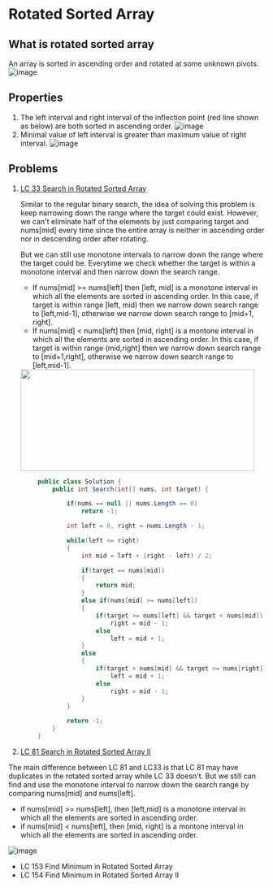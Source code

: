 # Rotated Sorted Array

## What is rotated sorted array
An array is sorted in ascending order and rotated at some unknown pivots.
![image](https://github.com/idanhuang/idanhuang.github.io/blob/master/image/roated_sorted_array_1.png)

## Properties
1. The left interval and right interval of the inflection point (red line shown as below) are both sorted in ascending order.
![image](https://github.com/idanhuang/idanhuang.github.io/blob/master/image/roated_sorted_array_2.png)
2. Minimal value of left interval is greater than maximum value of right interval.
![image](https://github.com/idanhuang/idanhuang.github.io/blob/master/image/roated_sorted_array_3.png)


## Problems
1. [LC 33 Search in Rotated Sorted Array](https://leetcode.com/problems/search-in-rotated-sorted-array/submissions/)
  
    Similar to the regular binary search, the idea of solving this problem is keep narrowing down the range where the target could exist. However, we can't eliminate half of the elements by just comparing target and nums[mid] every time since the entire array is neither in ascending order nor in descending order after rotating. 
    
    But we can still use monotone intervals to narrow down the range where the target could be. Everytime we check whether the target is within a monotone interval and then narrow down the search range.
    - If nums[mid] >= nums[left] then [left, mid] is a monotone interval in which all the elements are sorted in ascending order. In this case, if target is within range [left, mid) then we narrow down search range to [left,mid-1], otherwise we narrow down search range to [mid+1, right]. 
    - If nums[mid] < nums[left] then [mid, right] is a montone interval in which all the elements are sorted in ascending order. In this case, if target is within range (mid,right] then we narrow down search range to [mid+1,right], otherwise we narrow down search range to [left,mid-1].

   <img src="https://github.com/idanhuang/idanhuang.github.io/blob/master/image/rotated_sorted_array_4.png" data-canonical-src="https://github.com/idanhuang/idanhuang.github.io/blob/master/image/rotated_sorted_array_4.png" width="460" height="200" />
  
```C#
        public class Solution {
            public int Search(int[] nums, int target) {

                if(nums == null || nums.Length == 0)
                    return -1;

                int left = 0, right = nums.Length - 1;

                while(left <= right)
                {
                    int mid = left + (right - left) / 2;

                    if(target == nums[mid])
                    {
                        return mid;
                    }
                    else if(nums[mid] >= nums[left])
                    {
                        if(target >= nums[left] && target < nums[mid])
                            right = mid - 1;
                        else
                            left = mid + 1;
                    }
                    else
                    {
                        if(target > nums[mid] && target <= nums[right])
                            left = mid + 1;
                        else
                            right = mid - 1;
                    }
                }

                return -1;
            }
        }
```

2. [LC 81 Search in Rotated Sorted Array II](https://leetcode.com/problems/search-in-rotated-sorted-array-ii)

The main difference between LC 81 and LC33 is that LC 81 may have duplicates in the rotated sorted array while LC 33 doesn't. But we still can find and use the monotone interval to narrow down the search range by comparing nums[mid] and nums[left].
- if nums[mid] >= nums[left], then [left,mid] is a monotone interval in which all the elements are sorted in ascending order.
- if nums[mid] < nums[left], then [mid, right] is a montone interval in which all the elements are sorted in ascending order.

![image](https://github.com/idanhuang/idanhuang.github.io/blob/master/image/rotated_sorted_array_5.png)

- LC 153 Find Minimum in Rotated Sorted Array
- LC 154 Find Minimum in Rotated Sorted Array II
